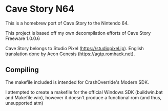 # Cave Story N64
This is a homebrew port of Cave Story to the Nintendo 64.

This project is based off my own decompilation efforts of Cave Story Freeware 1.0.0.6

Cave Story belongs to Studio Pixel (https://studiopixel.jp). English translation done by Aeon Genesis (https://agtp.romhack.net).

## Compiling
The makefile included is intended for CrashOverride's Modern SDK.

I attempted to create a makefile for the official Windows SDK (buildwin.bat and Makefile.win), however it doesn't produce a functional rom (and thus, unsupported atm)
